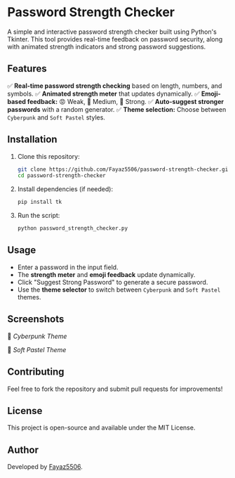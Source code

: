 # Password Strength Checker

A simple and interactive password strength checker built using Python's Tkinter. This tool provides real-time feedback on password security, along with animated strength indicators and strong password suggestions.

## Features
✅ **Real-time password strength checking** based on length, numbers, and symbols.
✅ **Animated strength meter** that updates dynamically.
✅ **Emoji-based feedback:** 😡 Weak, 😬 Medium, 💪 Strong.
✅ **Auto-suggest stronger passwords** with a random generator.
✅ **Theme selection:** Choose between `Cyberpunk` and `Soft Pastel` styles.

## Installation
1. Clone this repository:
   ```bash
   git clone https://github.com/Fayaz5506/password-strength-checker.git
   cd password-strength-checker
   ```
2. Install dependencies (if needed):
   ```bash
   pip install tk
   ```
3. Run the script:
   ```bash
   python password_strength_checker.py
   ```

## Usage
- Enter a password in the input field.
- The **strength meter** and **emoji feedback** update dynamically.
- Click "Suggest Strong Password" to generate a secure password.
- Use the **theme selector** to switch between `Cyberpunk` and `Soft Pastel` themes.

## Screenshots
🚀 *Cyberpunk Theme*

🚀 *Soft Pastel Theme*

## Contributing
Feel free to fork the repository and submit pull requests for improvements!

## License
This project is open-source and available under the MIT License.

## Author
Developed by [Fayaz5506](https://github.com/Fayaz5506).


